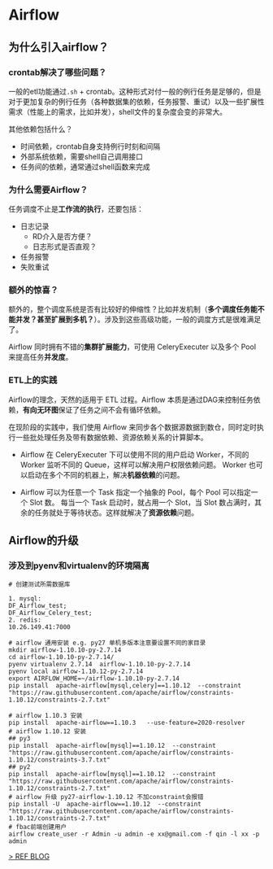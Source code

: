 # Airflow


## 为什么引入airflow？


### crontab解决了哪些问题？

一般的etl功能通过`.sh` + crontab。这种形式对付一般的例行任务是足够的，但是对于更加复杂的例行任务（各种数据集的依赖，任务报警、重试）以及一些扩展性需求（性能上的需求，比如并发），shell文件的复杂度会变的非常大。


其他依赖包括什么？
- 时间依赖，crontab自身支持例行时刻和间隔
- 外部系统依赖，需要shell自己调用接口
- 任务间的依赖，通常通过shell函数来完成

### 为什么需要Airflow？

任务调度不止是**工作流的执行**，还要包括：
- 日志记录
    - RD介入是否方便？
    - 日志形式是否直观？
- 任务报警
- 失败重试

### 额外的惊喜？

额外的，整个调度系统是否有比较好的伸缩性？比如并发机制（**多个调度任务能不能并发？甚至扩展到多机？**）。涉及到这些高级功能，一般的调度方式是很难满足了。


Airflow 同时拥有不错的**集群扩展能力**，可使用 CeleryExecuter 以及多个 Pool 来提高任务**并发度**。

### ETL上的实践

Airflow的理念，天然的适用于 ETL 过程。Airflow 本质是通过DAG来控制任务依赖，**有向无环图**保证了任务之间不会有循环依赖。

在现阶段的实践中，我们使用 Airflow 来同步各个数据源数据到数仓，同时定时执行一些批处理任务及带有数据依赖、资源依赖关系的计算脚本。

- Airflow 在 CeleryExecuter 下可以使用不同的用户启动 Worker，不同的 Worker 监听不同的 Queue，这样可以解决用户权限依赖问题。 Worker 也可以启动在多个不同的机器上，解决**机器依赖**的问题。

- Airflow 可以为任意一个 Task 指定一个抽象的 Pool，每个 Pool 可以指定一个 Slot 数。 每当一个 Task 启动时，就占用一个 Slot，当 Slot 数占满时，其余的任务就处于等待状态。这样就解决了**资源依赖**问题。



## Airflow的升级


### 涉及到pyenv和virtualenv的环境隔离

```
# 创建测试所需数据库

1. mysql: 
DF_Airflow_test;
DF_Airflow_Celery_test;
2. redis: 
10.26.149.41:7000 

# airflow 通用安装 e.g. py27 单机多版本注意要设置不同的家目录
mkdir airflow-1.10.10-py-2.7.14
cd airflow-1.10.10-py-2.7.14/
pyenv virtualenv 2.7.14  airflow-1.10.10-py-2.7.14
pyenv local airflow-1.10.12-py-2.7.14
export AIRFLOW_HOME=~/airflow-1.10.10-py-2.7.14
pip install  apache-airflow[mysql,celery]==1.10.12  --constraint "https://raw.githubusercontent.com/apache/airflow/constraints-1.10.12/constraints-2.7.txt"

# airflow 1.10.3 安装
pip install  apache-airflow==1.10.3   --use-feature=2020-resolver
# airflow 1.10.12 安装
## py3
pip install  apache-airflow[mysql]==1.10.12  --constraint "https://raw.githubusercontent.com/apache/airflow/constraints-1.10.12/constraints-3.7.txt"
## py2
pip install  apache-airflow[mysql]==1.10.12  --constraint "https://raw.githubusercontent.com/apache/airflow/constraints-1.10.12/constraints-2.7.txt"
# airflow 升级 py27-airflow-1.10.12 不加constraint会报错
pip install -U  apache-airflow==1.10.12  --constraint "https://raw.githubusercontent.com/apache/airflow/constraints-1.10.12/constraints-2.7.txt"
# fbac前端创建用户
airflow create_user -r Admin -u admin -e xx@gmail.com -f qin -l xx -p admin
```

[> REF BLOG](https://zhuanlan.zhihu.com/p/90282578)
